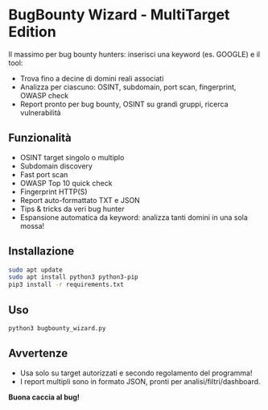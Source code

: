 # BugBounty Wizard - MultiTarget Edition

Il massimo per bug bounty hunters: inserisci una keyword (es. GOOGLE) e il tool:
- Trova fino a decine di domini reali associati
- Analizza per ciascuno: OSINT, subdomain, port scan, fingerprint, OWASP check
- Report pronto per bug bounty, OSINT su grandi gruppi, ricerca vulnerabilità

## Funzionalità

- OSINT target singolo o multiplo
- Subdomain discovery
- Fast port scan
- OWASP Top 10 quick check
- Fingerprint HTTP(S)
- Report auto-formattato TXT e JSON
- Tips & tricks da veri bug hunter
- Espansione automatica da keyword: analizza tanti domini in una sola mossa!

## Installazione

```bash
sudo apt update
sudo apt install python3 python3-pip
pip3 install -r requirements.txt
```

## Uso

```bash
python3 bugbounty_wizard.py
```

## Avvertenze

- Usa solo su target autorizzati e secondo regolamento del programma!
- I report multipli sono in formato JSON, pronti per analisi/filtri/dashboard.

**Buona caccia al bug!**
